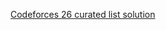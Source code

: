 

[Codeforces 26 curated list solution](https://drive.google.com/drive/folders/1ZV5yGUpHWvihbsGJC2yFPzNH5mCv778U)

[]()